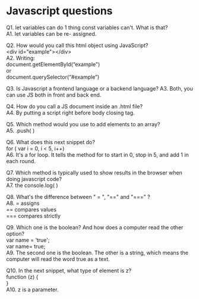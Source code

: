 # Javascript questions


Q1. let variables can do 1 thing const variables can't. What is that?<br>
A1. let variables can be re- assigned.

Q2. How would you call this html object using JavaScript?<br>
   &lt;div id="example">&lt;/div><br>
A2. Writing:<br>
document.getElementById(“example")<br>
   or<br>
document.querySelector(“#example”) <br>

Q3. Is Javascript a frontend language or a backend language?
A3. Both, you can use JS both in front and back end.

Q4. How do you call a JS document inside an .html file?<br>
A4. By putting a script right before body closing tag.

Q5. Which method would you use to add elements to an array?<br>
A5. .push( )

Q6. What does this next snippet do?<br>
   for ( var i = 0, i < 5, i++)<br>
A6. It's a for loop. It tells the method for to start in 0, stop in 5, and add 1 in each round.<br>

Q7. Which method is typically used to show results in the browser when doing javascript code?<br>
A7. the console.log( )

Q8. What's the difference between " = ", "==" and "===" ?<br>
A8. = assigns<br>
   == compares values<br>
   === compares strictly<br>

Q9. Which one is the boolean? And how does a computer read the other option?<br>
   var name = ‘true';<br>
   var name= true;<br>
A9. The second one is the boolean. The other is a string, which means the computer will read the word true as a text.

Q10. In the next snippet, what type of element is z?<br>
    function (z) {<br>
    }<br>
A10. z is a parameter.